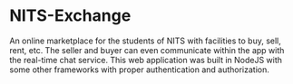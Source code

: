 # NITS-Exchange
An online marketplace for the students of NITS with facilities to buy, sell, rent, etc. The
seller and buyer can even communicate within the app with the real-time chat service.
This web application was built in NodeJS with some other frameworks with proper
authentication and authorization.

